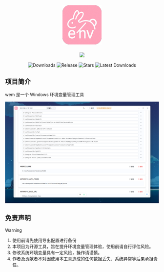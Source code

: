<h1 align="center">
<img src=".\docs\img\logo.png"/>
</h1>

<p align="center">
  <img src="https://skillicons.dev/icons?i=tauri,vue,js,rust,scss,vite,pnpm"/>
</p>

<p align="center">
  <img src="https://img.shields.io/github/downloads/caolib/wem/total?labelColor=grey&color=blue" alt="Downloads"/>
  <img src="https://img.shields.io/github/v/release/caolib/wem?labelColor=grey&color=red" alt="Release"/>
  <img src="https://img.shields.io/github/stars/caolib/wem" alt="Stars"/>
  <img src="https://img.shields.io/github/downloads/caolib/wem/latest/total" alt="Latest Downloads"/>
</p>

## 项目简介

wem 是一个 Windows 环境变量管理工具

![alt text](./docs/img/image.png)

## 免责声明

> [!warning]
> 
> 1. 使用前请先使用导出配置进行备份
> 2. 本项目为开源工具，旨在提升环境变量管理体验，使用前请自行评估风险。
> 3. 修改系统环境变量具有一定风险，操作请谨慎。
> 4. 作者及贡献者不对因使用本工具造成的任何数据丢失、系统异常等后果承担责任。
